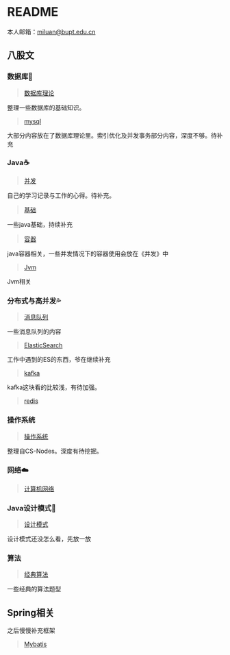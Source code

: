 # README

本人邮箱：miluan@bupt.edu.cn



## 八股文

### 数据库💾

> [数据库理论](/学习/数据库/数据库理论.md)

整理一些数据库的基础知识。

> [mysql](/学习/数据库/mysql.md)

大部分内容放在了数据库理论里。索引优化及并发事务部分内容，深度不够。待补充



### Java☕

> [并发](/学习/java/并发.md)

自己的学习记录与工作的心得。待补充。

> [基础](/学习/java/基础.md)

一些java基础，持续补充

> [容器](学习/java/容器.md)

java容器相关，一些并发情况下的容器使用会放在《并发》中

> [Jvm](/学习/java/JVM.md)

Jvm相关



### 分布式与高并发💦

> [消息队列](/学习/分布式与高并发/消息队列.md)

一些消息队列的内容

> [ElasticSearch](/学习/分布式与高并发/Elasticsearch.md)

工作中遇到的ES的东西，爷在继续补充

> [kafka](/学习/分布式与高并发/kafka.md)

kafka这块看的比较浅，有待加强。

> [redis](/学习/分布式与高并发/redis.md)

### 操作系统

> [操作系统](/学习/操作系统)

整理自CS-Nodes。深度有待挖掘。

### 网络☁️

> [计算机网络](/学习/网络)



### Java设计模式📝

> [设计模式](/学习/java设计模式/设计模式.md)

设计模式还没怎么看，先放一放



### 算法

> [经典算法](/学习/leedcode)

一些经典的算法题型



## Spring相关

之后慢慢补充框架

> [Mybatis](/学习/SSM/mybatis.md)